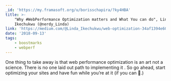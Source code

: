 ```yaml
---
_id: 'https://my.framasoft.org/u/borisschapira/?ky4HBA'
title: >-
    "Why #WebPerformance Optimization matters and What You can do", Linda
    Ikechukwu (@nerdy_Linda)
link: 'https://medium.com/@Linda_Ikechukwu/web-optimization-34af1394e608'
date: '2018-09-13'
tags:
    - boostmarks
    - webperf
---
```


<div class="markdown"><p>One thing to take away is that web performance optimization is an art not a science. There is no one laid out path to implementing it . So go ahead, start optimizing your sites and have fun while you’re at it (if you can 💁.)
</p></div>
